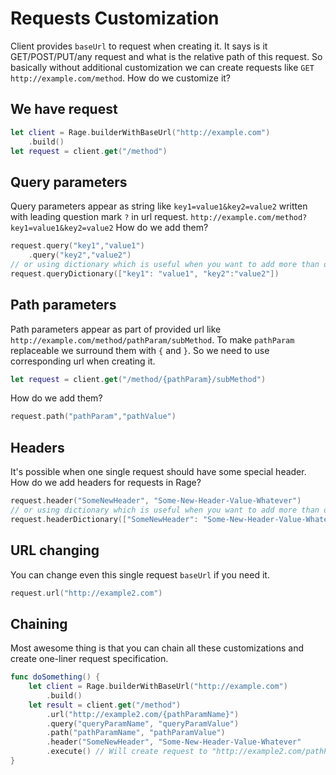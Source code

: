 Requests Customization
=============================
Client provides `baseUrl` to request when creating it. It says is it GET/POST/PUT/any request and what is the relative path of this request.
So basically without additional customization we can create requests like `GET http://example.com/method`.
How do we customize it?

## We have request ##
```swift
let client = Rage.builderWithBaseUrl("http://example.com")
    .build()
let request = client.get("/method")
```

## Query parameters ##
Query parameters appear as string like `key1=value1&key2=value2` written with leading question mark `?` in url request.
`http://example.com/method?key1=value1&key2=value2`
How do we add them?
```swift
request.query("key1","value1")
    .query("key2","value2")
// or using dictionary which is useful when you want to add more than one query parameter
request.queryDictionary(["key1": "value1", "key2":"value2"])
```

## Path parameters ##
Path parameters appear as part of provided url like `http://example.com/method/pathParam/subMethod`.
To make `pathParam` replaceable we surround them with `{` and `}`. So we need to use corresponding url when creating it.
```swift
let request = client.get("/method/{pathParam}/subMethod")
```
How do we add them?
```swift
request.path("pathParam","pathValue")
```

## Headers ##
It's possible when one single request should have some special header.
How do we add headers for requests in Rage?
```swift
request.header("SomeNewHeader", "Some-New-Header-Value-Whatever")
// or using dictionary which is useful when you want to add more than one headers
request.headerDictionary(["SomeNewHeader": "Some-New-Header-Value-Whatever", "Header2": "HeaderValue2"])
```

## URL changing ##
You can change even this single request `baseUrl` if you need it.
```swift
request.url("http://example2.com")
```

## Chaining ##
Most awesome thing is that you can chain all these customizations and create one-liner request specification.
```swift
func doSomething() {
    let client = Rage.builderWithBaseUrl("http://example.com")
        .build()
    let result = client.get("/method")
        .url("http://example2.com/{pathParamName}")
        .query("queryParamName", "queryParamValue")
        .path("pathParamName", "pathParamValue")
        .header("SomeNewHeader", "Some-New-Header-Value-Whatever"
        .execute() // Will create request to "http://example2.com/pathParamValue/method?queryParamName=queryParamValue" with header "SomeNewHeader"
}

```